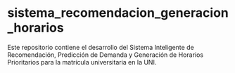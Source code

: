 # sistema_recomendacion_generacion_horarios
Este repositorio contiene el desarrollo del Sistema Inteligente de Recomendación, Predicción de Demanda y Generación de Horarios Prioritarios para la matrícula universitaria en la UNI.
